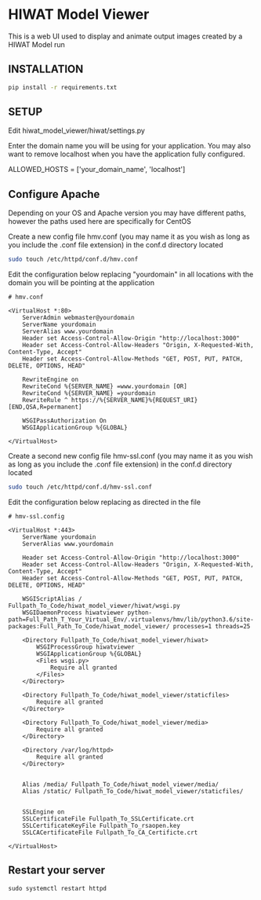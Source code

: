 # HIWAT Model Viewer
This is a web UI used to display and animate output images created by a HIWAT Model run

## INSTALLATION
```bash
pip install -r requirements.txt
```

## SETUP
Edit hiwat_model_viewer/hiwat/settings.py

Enter the domain name you will be using for your application.  You may also want to remove localhost when you have the application fully configured.

ALLOWED_HOSTS = ['your_domain_name', 'localhost']

## Configure Apache 
Depending on your OS and Apache version you may have different paths, however the paths used here are specifically for CentOS

Create a new config file hmv.conf (you may name it as you wish as long as you include the .conf file extension) in the conf.d directory located 

```bash
sudo touch /etc/httpd/conf.d/hmv.conf
```

Edit the configuration below replacing "yourdomain" in all locations with the domain you will be pointing at the application

```
# hmv.conf

<VirtualHost *:80>
    ServerAdmin webmaster@yourdomain
    ServerName yourdomain
    ServerAlias www.yourdomain
    Header set Access-Control-Allow-Origin "http://localhost:3000"
    Header set Access-Control-Allow-Headers "Origin, X-Requested-With, Content-Type, Accept"
    Header set Access-Control-Allow-Methods "GET, POST, PUT, PATCH, DELETE, OPTIONS, HEAD"

    RewriteEngine on
    RewriteCond %{SERVER_NAME} =www.yourdomain [OR]
    RewriteCond %{SERVER_NAME} =yourdomain
    RewriteRule ^ https://%{SERVER_NAME}%{REQUEST_URI} [END,QSA,R=permanent]

    WSGIPassAuthorization On
    WSGIApplicationGroup %{GLOBAL}

</VirtualHost>
```

Create a second new config file hmv-ssl.conf (you may name it as you wish as long as you include the .conf file extension) in the conf.d directory located 

```bash
sudo touch /etc/httpd/conf.d/hmv-ssl.conf
```

Edit the configuration below replacing as directed in the file

```
# hmv-ssl.config

<VirtualHost *:443>
	ServerName yourdomain
	ServerAlias www.yourdomain

	Header set Access-Control-Allow-Origin "http://localhost:3000"
	Header set Access-Control-Allow-Headers "Origin, X-Requested-With, Content-Type, Accept"
	Header set Access-Control-Allow-Methods "GET, POST, PUT, PATCH, DELETE, OPTIONS, HEAD"

	WSGIScriptAlias / Fullpath_To_Code/hiwat_model_viewer/hiwat/wsgi.py
	WSGIDaemonProcess hiwatviewer python-path=Full_Path_T_Your_Virtual_Env/.virtualenvs/hmv/lib/python3.6/site-packages:Full_Path_To_Code/hiwat_model_viewer/ processes=1 threads=25

	<Directory Fullpath_To_Code/hiwat_model_viewer/hiwat>
		WSGIProcessGroup hiwatviewer
		WSGIApplicationGroup %{GLOBAL}
		<Files wsgi.py>
			Require all granted
		</Files>
	</Directory> 

	<Directory Fullpath_To_Code/hiwat_model_viewer/staticfiles>
		Require all granted
	</Directory>

	<Directory Fullpath_To_Code/hiwat_model_viewer/media>
		Require all granted
	</Directory>

	<Directory /var/log/httpd>
		Require all granted
	</Directory>


	Alias /media/ Fullpath_To_Code/hiwat_model_viewer/media/
	Alias /static/ Fullpath_To_Code/hiwat_model_viewer/staticfiles/
 

	SSLEngine on
	SSLCertificateFile Fullpath_To_SSLCertificate.crt
	SSLCertificateKeyFile Fullpath_To_rsaopen.key
	SSLCACertificateFile Fullpath_To_CA_Certificte.crt

</VirtualHost>

```

## Restart your server
```
sudo systemctl restart httpd
```

